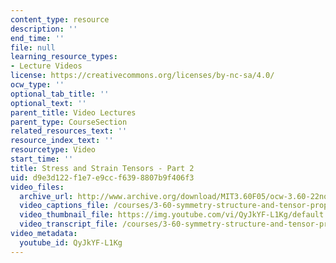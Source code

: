 ```yaml
---
content_type: resource
description: ''
end_time: ''
file: null
learning_resource_types:
- Lecture Videos
license: https://creativecommons.org/licenses/by-nc-sa/4.0/
ocw_type: ''
optional_tab_title: ''
optional_text: ''
parent_title: Video Lectures
parent_type: CourseSection
related_resources_text: ''
resource_index_text: ''
resourcetype: Video
start_time: ''
title: Stress and Strain Tensors - Part 2
uid: d9e3d122-f1e7-e9cc-f639-8807b9f406f3
video_files:
  archive_url: http://www.archive.org/download/MIT3.60F05/ocw-3.60-22nov2005-pt2-220k.mp4
  video_captions_file: /courses/3-60-symmetry-structure-and-tensor-properties-of-materials-fall-2005/12a5ede91d05546ebf86ca1290d60130_QyJkYF-L1Kg.vtt
  video_thumbnail_file: https://img.youtube.com/vi/QyJkYF-L1Kg/default.jpg
  video_transcript_file: /courses/3-60-symmetry-structure-and-tensor-properties-of-materials-fall-2005/b54c43d1e0a47e6020e8124c2048c646_QyJkYF-L1Kg.pdf
video_metadata:
  youtube_id: QyJkYF-L1Kg
---
```

